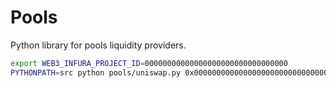 # Pools

Python library for pools liquidity providers.
```sh
export WEB3_INFURA_PROJECT_ID=00000000000000000000000000000000
PYTHONPATH=src python pools/uniswap.py 0x000000000000000000000000000000000000dEaD
```
